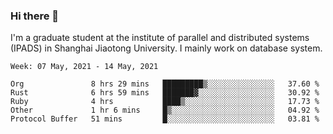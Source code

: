### Hi there 👋

I'm a graduate student at the institute of parallel and distributed systems (IPADS) in Shanghai Jiaotong University. I mainly work on database system.

<!--START_SECTION:waka-->
```text
Week: 07 May, 2021 - 14 May, 2021

Org               8 hrs 29 mins   █████████▒░░░░░░░░░░░░░░░   37.60 % 
Rust              6 hrs 59 mins   ███████▓░░░░░░░░░░░░░░░░░   30.92 % 
Ruby              4 hrs           ████▒░░░░░░░░░░░░░░░░░░░░   17.73 % 
Other             1 hr 6 mins     █▒░░░░░░░░░░░░░░░░░░░░░░░   04.92 % 
Protocol Buffer   51 mins         █░░░░░░░░░░░░░░░░░░░░░░░░   03.81 % 
```
<!--END_SECTION:waka-->

<!--
**yqmmm/yqmmm** is a ✨ _special_ ✨ repository because its `README.md` (this file) appears on your GitHub profile.

Here are some ideas to get you started:

- 🔭 I’m currently working on ...
- 🌱 I’m currently learning ...
- 👯 I’m looking to collaborate on ...
- 🤔 I’m looking for help with ...
- 💬 Ask me about ...
- 📫 How to reach me: ...
- 😄 Pronouns: ...
- ⚡ Fun fact: ...
-->
